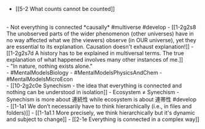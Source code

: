 - [[5-2 What counts cannot be counted]]
<br>
- Not everything is connected *causally* #multiverse #develop
- [[1-2g2s8 The unobserved parts of the wider phenomenon (other universes) have in no way affected what we (the viewers) observe (in OUR universe), yet they are essential to its explanation. Causation doesn't exhaust explanation!]]
- [[1-2g2s7d A history has to be explained in multiversal terms. The true explanation of what happened involves many other instances of me.]]
<br>
- "In nature, nothing exists alone."
<br>
- #MentalModelsBiology
- #MentalModelsPhysicsAndChem
- #MentalModelsMicroEcon
<br>
- [[10-2g2c0e Synechism - the idea that everything is connected and nothing can be understood in isolation]]
  - Ecosystem ≠ Synechism
    - Synechism is more about 連続性 while ecosystem is about 連帯性 #develop
<br>
- [[1-1a1 We don’t necessarily have to think hierarchically (i.e., in files and folders)]]
  - [[1-1a1.1 More precisely, we think hierarchically but it's dynamic and subject to change]]
    - [[2-1e Everything is connected in a complex way]]
